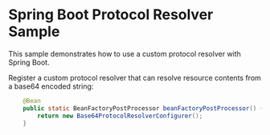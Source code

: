 # Spring Boot Protocol Resolver Sample

This sample demonstrates how to use a custom protocol resolver with Spring Boot.

Register a custom protocol resolver that can resolve resource contents from a base64 encoded string:
```java
    @Bean
    public static BeanFactoryPostProcessor beanFactoryPostProcessor() {
        return new Base64ProtocolResolverConfigurer();
    }
```
